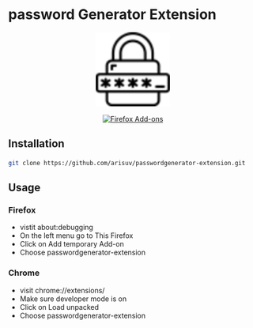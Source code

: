 # password Generator Extension

<p align="center">
  <img src="assets/icon/icon-96.png" width="150" title="Logo">
</p>

<div align="center">
 <a href="https://addons.mozilla.org/en-US/firefox/addon/password-generator-opensource/"> <img src="https://img.shields.io/badge/Firefox-FF7139?logo=firefox&logoColor=fff&style=flat-square)" alt="Firefox Add-ons"> </a>
</div>


## Installation

```bash
git clone https://github.com/arisuv/passwordgenerator-extension.git
```

## Usage
### Firefox
- vistit about:debugging
- On the left menu go to This Firefox
- Click on Add temporary Add-on
- Choose passwordgenerator-extension

### Chrome
- visit chrome://extensions/
- Make sure developer mode is on
- Click on Load unpacked
- Choose passwordgenerator-extension

